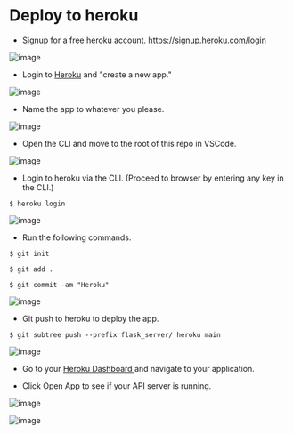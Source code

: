 # Deploy to heroku

-  Signup for a free heroku account. https://signup.heroku.com/login

![image](https://user-images.githubusercontent.com/589439/166157575-9795d68d-de4a-48a1-8baa-de7ff05aeeb1.png)

-  Login to <a href="https://dashboard.heroku.com/apps">Heroku</a> and "create a new app."

![image](https://user-images.githubusercontent.com/589439/166157603-2fba5291-1a7b-4f64-83ef-f57877abc63c.png)

-  Name the app to whatever you please.

![image](https://user-images.githubusercontent.com/589439/166157679-42545a53-a70d-49c6-ba50-9d85d55a05a2.png)

-  Open the CLI and move to the root of this repo in VSCode.

![image](https://user-images.githubusercontent.com/589439/166157688-88483874-8cbc-44dd-bb28-4e5ed3786522.png)

-  Login to heroku via the CLI. (Proceed to browser by entering any key in the CLI.)

`$ heroku login`

![image](https://user-images.githubusercontent.com/589439/166157718-1215954b-b507-4eb4-b334-8b500cd0e64c.png)

-  Run the following commands.

`$ git init`

`$ git add .`

`$ git commit -am "Heroku"`

![image](https://user-images.githubusercontent.com/589439/166157765-6b4c8749-edd6-4821-83ee-6052a04231c7.png)

-  Git push to heroku to deploy the app.

`$ git subtree push --prefix flask_server/ heroku main`

![image](https://user-images.githubusercontent.com/589439/166157816-0861c7cc-793e-4cb7-8eb2-a08b7a6bf54e.png)

-  Go to your <a href="https://dashboard.heroku.com/apps"> Heroku Dashboard </a> and navigate to your application.

-  Click Open App to see if your API server is running.

![image](https://user-images.githubusercontent.com/589439/166157855-5afc420c-b8f3-40f3-a13d-1a3149e58118.png)

![image](https://user-images.githubusercontent.com/589439/166157894-2d8a2aed-053c-404c-a288-262121e47427.png)
